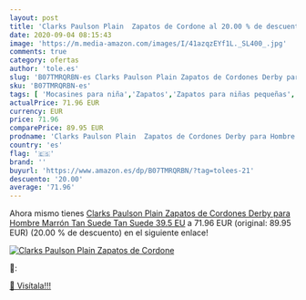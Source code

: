 ```yaml
---
layout: post
title: 'Clarks Paulson Plain  Zapatos de Cordone al 20.00 % de descuento'
date: 2020-09-04 08:15:43
image: 'https://m.media-amazon.com/images/I/41azqzEYf1L._SL400_.jpg'
comments: true
category: ofertas
author: 'tole.es'
slug: 'B07TMRQRBN-es Clarks Paulson Plain Zapatos de Cordones Derby para Hombre...'
sku: 'B07TMRQRBN-es'
tags: [ 'Mocasines para niña','Zapatos','Zapatos para niñas pequeñas','Zapatos y complementos','zapatos', ]
actualPrice: 71.96 EUR
currency: EUR
price: 71.96
comparePrice: 89.95 EUR
prodname: 'Clarks Paulson Plain  Zapatos de Cordones Derby para Hombre  Marrón  Tan Suede Tan Suede   39.5 EU'
country: 'es'
flag: '🇪🇸'
brand: ''
buyurl: 'https://www.amazon.es/dp/B07TMRQRBN/?tag=tolees-21'
descuento: '20.00'
average: '71.96'
---
```


Ahora mismo tienes [Clarks Paulson Plain  Zapatos de Cordones Derby para Hombre  Marrón  Tan Suede Tan Suede   39.5 EU](https://www.amazon.es/dp/B07TMRQRBN/?tag=tolees-21) a 71.96 EUR (original: 89.95 EUR) (20.00 %  de descuento) en el siguiente enlace!

[![Clarks Paulson Plain  Zapatos de Cordone](https://m.media-amazon.com/images/I/41azqzEYf1L._SL400_.jpg)](https://www.amazon.es/dp/B07TMRQRBN/?tag=tolees-21)

🔎:


[🛒 Visítala!!!](https://www.amazon.es/dp/B07TMRQRBN/?tag=tolees-21)
